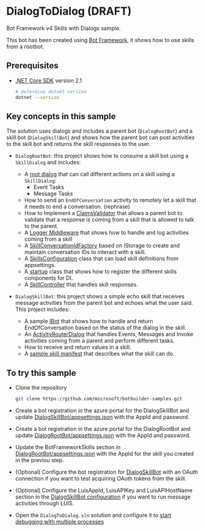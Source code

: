 # DialogToDialog (**DRAFT**)

Bot Framework v4 Skills with Dialogs sample.

This bot has been created using [Bot Framework](https://dev.botframework.com), it shows how to use skills from a rootbot.

## Prerequisites

- [.NET Core SDK](https://dotnet.microsoft.com/download) version 2.1

  ```bash
  # determine dotnet version
  dotnet --version
  ```

## Key concepts in this sample

The solution uses dialogs and includes a parent bot (`DialogRootBot`) and a skill bot (`DialogSkillBot`) and shows how the parent bot can post activities to the skill bot and returns the skill responses to the user.

- `DialogRootBot`: this project shows how to consume a skill bot using a `SkillDialog` and includes:
    - A [root dialog](DialogRootBot/Dialogs/MainDialog.cs) that can call different actions on a skill using a `SkillDialog`:
        - Event Tasks
        - Message Tasks
    - How to send an `EndOfConversation` activity to remotely let a skill that it needs to end a conversation. (rephrase)
    - How to Implement a [ClaimsValidator](DialogRootBot/Authentication/AllowedCallersClaimsValidator.cs) that allows a parent bot to validate that a response is coming from a skill that is allowed to talk to the parent.
    - A [Logger Middleware](DialogRootBot/Middleware/LoggerMiddleware.cs) that shows how to handle and log activities coming from a skill
    - A [SkillConversationIdFactory](DialogRootBot/SkillConversationIdFactory.cs) based on IStorage to create and maintain conversation IDs to interact with a skill.
    - A [SkillsConfiguration](DialogRootBot/SkillsConfiguration.cs) class that can load skill definitions from appsettings.
    - A [startup](DialogRootBot/Startup.cs) class that shows how to register the different skills components for DI.
    - A [SkillController](DialogRootBot/Controllers/SkillController.cs) that handles skill responses.

- `DialogSkillBot`: this project shows a simple echo skill that receives message activities from the parent bot and echoes what the user said. This project includes:
    - A sample [IBot](DialogSkillBot/Bots/SkillBot.cs) that shows how to handle and return EndOfConversation based on the status of the dialog in the skill.
    - An [ActivityRouterDialog](DialogSkillBot/Bots/ActivityRouterDialog.cs) that handles Events, Messages and Invoke activities coming from a parent and perform different tasks. 
    - How to receive and return values in a skill.
    - A [sample skill manifest](DialogSkillBot/wwwroot/manifest/dialogchildbot-manifest-1.0.json) that describes what the skill can do.

## To try this sample

- Clone the repository

    ```bash
    git clone https://github.com/microsoft/botbuilder-samples.git
    ```

- Create a bot registration in the azure portal for the DialogSkillBot and update [DialogSkillBot/appsettings.json](DialogSkillBot/appsettings.json) with the AppId and password.
- Create a bot registration in the azure portal for the DialogRootBot and update [DialogRootBot/appsettings.json](DialogRootBot/appsettings.json) with the AppId and password. 
- Update the BotFrameworkSkills section in [DialogRootBot/appsettings.json](DialogRootBot/appsettings.json) with the AppId for the skill you created in the previou step.
- (Optional) Configure the bot registration for [DialogSkillBot](DialogSkillBot) with an OAuth connection if you want to test acquiring OAuth tokens from the skill.
- (Optional) Configure the LuisAppId, LuisAPIKey and LuisAPIHostName section in the [DialogSkillBot configuration](DialogSkillBot/appsettings.json) if you want to run message activities through LUIS.
- Open the `DialogToDialog.sln` solution and configure it to [start debugging with multiple processes](https://docs.microsoft.com/en-us/visualstudio/debugger/debug-multiple-processes?view=vs-2019#start-debugging-with-multiple-processes)

